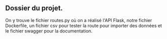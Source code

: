 ## Dossier du projet.
On  y trouve le fichier routes.py où on a réalisé l'API Flask, notre fichier Dockerfile, un fichier csv pour tester la route pour importer
des données et le fichier swagger pour la documentation.
